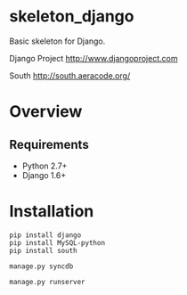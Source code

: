 skeleton_django
===============

Basic skeleton for Django.

Django Project
  http://www.djangoproject.com
 
South
  http://south.aeracode.org/
  
Overview
========

Requirements
-----------

* Python 2.7+
* Django 1.6+

Installation
============
    
    pip install django
    pip install MySQL-python
    pip install south

    manage.py syncdb

    manage.py runserver
